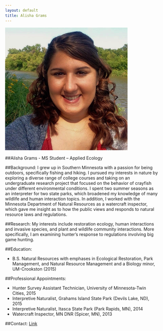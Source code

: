 ```yaml
---
layout: default
title: Alisha Grams
--- 
```


![center](/lab/agrams.JPG)



##Alisha Grams - MS Student – Applied Ecology 

##Background:
I grew up in Southern Minnesota with a passion for being outdoors, specifically fishing and hiking. I pursued my interests in nature by exploring a diverse range of college courses and taking on an undergraduate research project that focused on the behavior of crayfish under different environmental conditions. I spent two summer seasons as an interpreter for two state parks, 
which broadened my knowledge of many wildlife and human interaction topics. In addition, I worked with the Minnesota 
Department of Natural Resources as a watercraft inspector, which gave me insight as to how the public views and responds 
to natural resource laws and regulations. 

##Research:
My interests include restoration ecology, human interactions and invasive species, and plant and wildlife community interactions. 
More specifically, I am examining hunter’s response to regulations involving big game hunting.  

##Education: 
* B.S. Natural Resources with emphases in Ecological Restoration, Park Management, and Natural Resource Management and a Biology minor, UM-Crookston (2015)
 

##Professional Appointments: 
*	Hunter Survey Assistant Technician, University of Minnesota-Twin Cities, 2015
*	Interpretive Naturalist, Grahams Island State Park (Devils Lake, ND), 2015
*	Interpretive Naturalist, Itasca State Park (Park Rapids, MN), 2014
*	Watercraft Inspector, MN DNR (Spicer, MN), 2013


##Contact: 
[Link](http://snr.unl.edu/aboutus/who/people/graduatestudent-member.asp?pid=2294)
